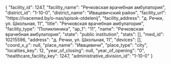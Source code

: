 {
    "facility_id": 1247,
    "facility_name": "Речковская врачебная амбулатория",
    "district_id": "1-10-0",
    "district_name": "Ивацевичский район",
    "facility_url": "https:\/\/ivacemed.by\/o-nas\/spisok-otdelenij",
    "facility_address": "д. Речки, ул. Школьная, 11",
    "title": "Речковская врачебная амбулатория",
    "facility_type": "Поликлиника",
    "ap_1": "11",
    "name": "Речковская врачебная амбулатория",
    "state": "public institution",
    "stats": [],
    "med_id": 10215596,
    "address": "д. Речки, ул. Школьная, 11",
    "devices": [],
    "coord_x_y": null,
    "place_name": "Ивацевичи",
    "place_type": "city",
    "localties_key": 12,
    "year_of_closing": null,
    "year_of_opening": "0",
    "healthcare_facility_key": 1247,
    "administrative_division_id": "1-10-0"
}